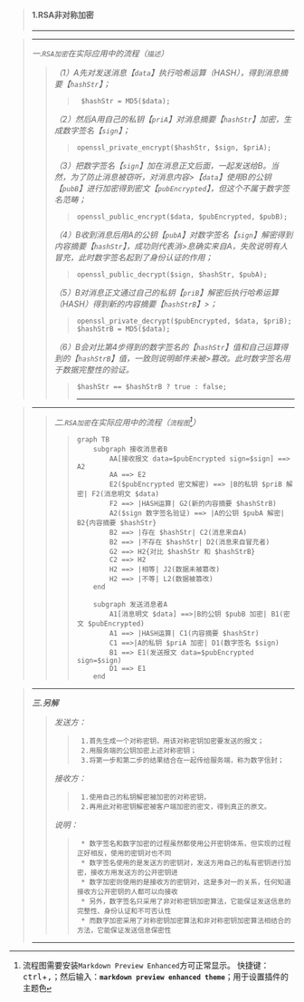 > #### 1.RSA非对称加密
> ***

> ***
> *一.`RSA加密`在实际应用中的流程（`描述`）*
>> *（1）A先对发送消息【`data`】执行哈希运算（$HASH$），得到消息摘要【`hashStr`】；*  
>>> 
>>>      $hashStr = MD5($data);
>> *（2）然后A用自己的私钥【`priA`】对消息摘要【`hashStr`】加密，生成数字签名【`sign`】；*  
>>> 
>>>     openssl_private_encrypt($hashStr, $sign, $priA);
>> *（3）把数字签名【`sign`】加在消息正文后面，一起发送给B。当然，为了防止消息被窃听，对消息内容>【`data`】使用B的公钥【`pubB`】进行加密得到密文【`pubEncrypted`】，但这个不属于数字签名范畴；*   
>>> 
>>>     openssl_public_encrypt($data, $pubEncrypted, $pubB);
>> *（4）B收到消息后用A的公钥【`pubA`】对数字签名【`sign`】解密得到内容摘要【`hashStr`】，成功则代表消>息确实来自A，失败说明有人冒充，此时数字签名起到了身份认证的作用；*  
>>> 
>>>     openssl_public_decrypt($sign, $hashStr, $pubA);
>> *（5）B对消息正文通过自己的私钥【`priB`】解密后执行哈希运算（$HASH$）得到新的内容摘要【`hashStrB`】>；*  
>>> 
>>>     openssl_private_decrypt($pubEncrypted, $data, $priB);      
>>>     $hashStrB = MD5($data);
>> *（6）B会对比第4步得到的数字签名的【`hashStr`】值和自己运算得到的【`hashStrB`】值，一致则说明邮件未被>篡改。此时数字签名用于数据完整性的验证。*           
>>>
>>>     $hashStr == $hashStrB ? true : false;
>>> ***
>

> ***
>> *二.`RSA加密`在实际应用中的流程（`流程图`[^footnote]）*
>>> ```mermaid
>>> graph TB
>>>     subgraph 接收消息者B
>>>         AA[接收报文 data=$pubEncrypted sign=$sign] ==> A2
>>>         AA ==> E2
>>>         E2($pubEncrypted 密文解密) ==> |B的私钥 $priB 解密| F2(消息明文 $data)
>>>         F2 ==> |HASH运算| G2(新的内容摘要 $hashStrB)
>>>         A2($sign 数字签名验证) ==> |A的公钥 $pubA 解密| B2{内容摘要 $hashStr}
>>>         B2 ==> |存在 $hashStr| C2(消息来自A)
>>>         B2 ==> |不存在 $hashStr| D2(消息来自冒充者)
>>>         G2 ==> H2{对比 $hashStr 和 $hashStrB}
>>>         C2 ==> H2
>>>         H2 ==> |相等| J2(数据未被篡改)
>>>         H2 ==> |不等| L2(数据被篡改)
>>>     end
>>> 
>>>     subgraph 发送消息者A
>>>         A1[消息明文 $data] ==>|B的公钥 $pubB 加密| B1(密文 $pubEncrypted)
>>>         A1 ==> |HASH运算| C1(内容摘要 $hashStr)
>>>         C1 ==>|A的私钥 $priA 加密| D1(数字签名 $sign)
>>>         B1 ==> E1(发送报文 data=$pubEncrypted sign=$sign)
>>>         D1 ==> E1
>>>     end
>>> ```

> ***
> ***三.另解***
>>  *发送方：*
>>>      1.首先生成一个对称密钥，用该对称密钥加密要发送的报文；
>>>      2.用服务端的公钥加密上述对称密钥；
>>>      3.将第一步和第二步的结果结合在一起传给服务端，称为数字信封；
>>  *接收方：*
>>>      1.使用自己的私钥解密被加密的对称密钥，
>>>      2.再用此对称密钥解密被客户端加密的密文，得到真正的原文。
>> *说明：*
>>>      * 数字签名和数字加密的过程虽然都使用公开密钥体系，但实现的过程正好相反，使用的密钥对也不同
>>>      * 数字签名使用的是发送方的密钥对，发送方用自己的私有密钥进行加密，接收方用发送方的公开密钥进
>>>      * 数字加密则使用的是接收方的密钥对，这是多对一的关系，任何知道接收方公开密钥的人都可以向接收
>>>      * 另外，数字签名只采用了非对称密钥加密算法，它能保证发送信息的完整性、身份认证和不可否认性
>>>      * 而数字加密采用了对称密钥加密算法和非对称密钥加密算法相结合的方法，它能保证发送信息保密性
> *** 












[^footnote]:流程图需要安装`Markdown Preview Enhanced`方可正常显示。 快捷键：<kbd>ctrl</kbd>+<kbd>,<kbd>；然后输入：**`markdown preview enhanced theme`**；用于设置插件的主题色
